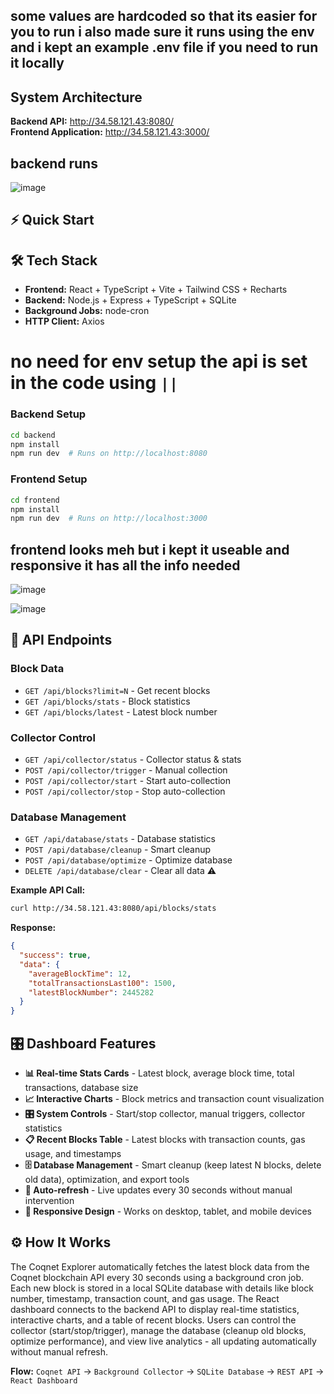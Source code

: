 ## some values are hardcoded so that its easier for you to run i also made sure it runs using the env and i kept an example .env file if you need to run it locally 

## System Architecture

**Backend API:** http://34.58.121.43:8080/  
**Frontend Application:** http://34.58.121.43:3000/

## backend runs 
![image](https://github.com/user-attachments/assets/8b4de711-78ff-4d05-9d60-39f35df13dda)


## ⚡ Quick Start

## 🛠️ Tech Stack
- **Frontend:** React + TypeScript + Vite + Tailwind CSS + Recharts
- **Backend:** Node.js + Express + TypeScript + SQLite
- **Background Jobs:** node-cron
- **HTTP Client:** Axios

# no need for env setup the api is set in the code using ```||```  

### Backend Setup
```bash
cd backend
npm install
npm run dev  # Runs on http://localhost:8080
```

### Frontend Setup  
```bash
cd frontend
npm install
npm run dev  # Runs on http://localhost:3000
```

## frontend looks meh but i kept it useable and responsive it has all the info needed 

![image](https://github.com/user-attachments/assets/2059ba58-9858-4258-a6b0-775045a7b979)

![image](https://github.com/user-attachments/assets/8e335dd1-de0c-455a-87a4-ed3f8333071e)



## 📡 API Endpoints

### Block Data
- `GET /api/blocks?limit=N` - Get recent blocks
- `GET /api/blocks/stats` - Block statistics
- `GET /api/blocks/latest` - Latest block number

### Collector Control
- `GET /api/collector/status` - Collector status & stats
- `POST /api/collector/trigger` - Manual collection
- `POST /api/collector/start` - Start auto-collection
- `POST /api/collector/stop` - Stop auto-collection

### Database Management
- `GET /api/database/stats` - Database statistics
- `POST /api/database/cleanup` - Smart cleanup
- `POST /api/database/optimize` - Optimize database
- `DELETE /api/database/clear` - Clear all data ⚠️

**Example API Call:**
```bash
curl http://34.58.121.43:8080/api/blocks/stats
```

**Response:**
```json
{
  "success": true,
  "data": {
    "averageBlockTime": 12,
    "totalTransactionsLast100": 1500,
    "latestBlockNumber": 2445282
  }
}
```

## 🎛️ Dashboard Features


- **📊 Real-time Stats Cards** - Latest block, average block time, total transactions, database size
- **📈 Interactive Charts** - Block metrics and transaction count visualization
- **🎛️ System Controls** - Start/stop collector, manual triggers, collector statistics
- **📋 Recent Blocks Table** - Latest blocks with transaction counts, gas usage, and timestamps
- **🗄️ Database Management** - Smart cleanup (keep latest N blocks, delete old data), optimization, and export tools 
- **🔄 Auto-refresh** - Live updates every 30 seconds without manual intervention
- **📱 Responsive Design** - Works on desktop, tablet, and mobile devices

## ⚙️ How It Works

The Coqnet Explorer automatically fetches the latest block data from the Coqnet blockchain API every 30 seconds using a background cron job. Each new block is stored in a local SQLite database with details like block number, timestamp, transaction count, and gas usage. The React dashboard connects to the backend API to display real-time statistics, interactive charts, and a table of recent blocks. Users can control the collector (start/stop/trigger), manage the database (cleanup old blocks, optimize performance), and view live analytics - all updating automatically without manual refresh.

**Flow:** `Coqnet API` → `Background Collector` → `SQLite Database` → `REST API` → `React Dashboard`



